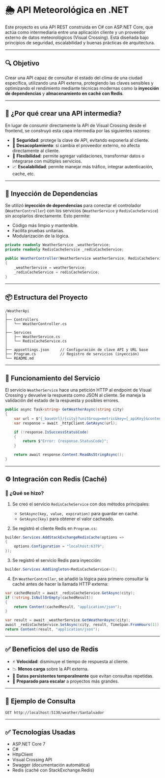 # 🌦️ API Meteorológica en .NET

Este proyecto es una API REST construida en C# con ASP.NET Core, que actúa como intermediaria entre una aplicación cliente y un proveedor externo de datos meteorológicos (Visual Crossing). Está diseñada bajo principios de seguridad, escalabilidad y buenas prácticas de arquitectura.

---

## 🔍 Objetivo

Crear una API capaz de consultar el estado del clima de una ciudad específica, utilizando una API externa, protegiendo las claves sensibles y optimizando el rendimiento mediante técnicas modernas como la **inyección de dependencias** y **almacenamiento en caché con Redis**.

---

## 🧠 ¿Por qué crear una API intermedia?

En lugar de consumir directamente la API de Visual Crossing desde el frontend, se construyó esta capa intermedia por las siguientes razones:

- 🔐 **Seguridad**: protege la clave de API, evitando exponerla al cliente.
- 🧩 **Desacoplamiento**: si cambia el proveedor externo, no afecta directamente al cliente.
- 🔄 **Flexibilidad**: permite agregar validaciones, transformar datos o integrarse con múltiples servicios.
- 📈 **Escalabilidad**: permite manejar más tráfico, integrar autenticación, cache, etc.

---

## 🧩 Inyección de Dependencias

Se utilizó **inyección de dependencias** para conectar el controlador (`WeatherController`) con los servicios (`WeatherService` y `RedisCacheService`) sin acoplarlos directamente. Esto permite:

- Código más limpio y mantenible.
- Facilita pruebas unitarias.
- Modularización de la lógica.

```csharp
private readonly WeatherService _weatherService;
private readonly RedisCacheService _redisCacheService;

public WeatherController(WeatherService weatherService, RedisCacheService redisCacheService)
{
    _weatherService = weatherService;
    _redisCacheService = redisCacheService;
}
```

---

## 📦 Estructura del Proyecto

```
/WeatherApi
│
├── Controllers
│   └── WeatherController.cs
│
├── Services
│   ├── WeatherService.cs
│   └── RedisCacheService.cs
│
├── appsettings.json     // Configuración de clave API y URL base
├── Program.cs           // Registro de servicios (inyección)
└── README.md
```

---

## 📡 Funcionamiento del Servicio

El servicio `WeatherService` hace una petición HTTP al endpoint de Visual Crossing y devuelve la respuesta como JSON al cliente. Se maneja la validación del estado de la respuesta y posibles errores.

```csharp
public async Task<string> GetWeatherAsync(string city)
{
    var url = $"{_baseUrl}/{city}?unitGroup=metric&key={_apiKey}&contentType=json";
    var response = await _httpClient.GetAsync(url);

    if (!response.IsSuccessStatusCode)
    {
        return $"Error: {response.StatusCode}";
    }

    return await response.Content.ReadAsStringAsync();
}
```

---

## ⚙️ Integración con Redis (Caché)

### 🔧 ¿Qué se hizo?

1. Se creó el servicio `RedisCacheService` con dos métodos principales:
   - `SetAsync(key, value, expiration)` para guardar en caché.
   - `GetAsync(key)` para obtener el valor cacheado.

2. Se registró el cliente Redis en `Program.cs`:

```csharp
builder.Services.AddStackExchangeRedisCache(options =>
{
    options.Configuration = "localhost:6379";
});
```

3. Se registró el servicio Redis para inyección:

```csharp
builder.Services.AddSingleton<RedisCacheService>();
```

4. En `WeatherController`, se añadió la lógica para primero consultar la caché antes de hacer la llamada HTTP externa:

```csharp
var cachedResult = await _redisCacheService.GetAsync(city);
if (!string.IsNullOrEmpty(cachedResult))
{
    return Content(cachedResult, "application/json");
}

var result = await _weatherService.GetWeatherAsync(city);
await _redisCacheService.SetAsync(city, result, TimeSpan.FromHours(1));
return Content(result, "application/json");
```

---

## ✅ Beneficios del uso de Redis

- ⚡ **Velocidad**: disminuye el tiempo de respuesta al cliente.
- 📉 **Menos carga** sobre la API externa.
- 🔁 **Datos persistentes temporalmente** que evitan consultas repetidas.
- 🚀 **Preparado para escalar** a proyectos más grandes.

---

## 🚀 Ejemplo de Consulta

```http
GET http://localhost:5130/weather/SanSalvador
```

---

## ✅ Tecnologías Usadas

- ASP.NET Core 7
- C#
- HttpClient
- Visual Crossing API
- Swagger (documentación automática)
- Redis (caché con StackExchange.Redis)
